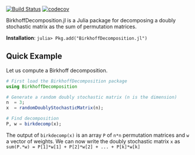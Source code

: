 [![Build Status](https://travis-ci.com/vvalls/BirkhoffDecomposition.jl.svg?token=wfxaqfDxVdXnz8s4hjc3&branch=master)](https://travis-ci.com/vvalls/BirkhoffDecomposition.jl)
[![codecov](https://codecov.io/gh/vvalls/BirkhoffDecomposition.jl/branch/master/graph/badge.svg?token=L3R6JM6Q65)](https://codecov.io/gh/vvalls/BirkhoffDecomposition.jl)

BirkhoffDecomposition.jl is a Julia package for decomposing a doubly stochastic matrix as the sum of permutation matrices. 

**Installation**: `julia> Pkg.add("BirkhoffDecomposition.jl")`

## Quick Example

Let us compute a Birkhoff decomposition.
```julia
# First load the BirkhoffDecomposition package
using BirkhoffDecomposition

# Generate a random doubly stochastic matrix (n is the dimension)
n  = 3;             
x  = randomDoublyStochasticMatrix(n);

# Find decomposition
P, w = birkdecomp(x);
```
The output of ``birkdecomp(x)`` is an array ``P`` of ``n*n`` permutation matrices and ``w`` a vector of weights. We can now write the doubly stochastic matrix ``x`` as
``
sum(P.*w) = P[1]*w[1] + P[2]*w[2] + ... + P[k]*w[k]
``

